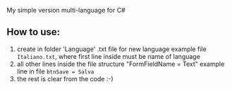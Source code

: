My simple version multi-language for C#

## How to use:

1. create in folder 'Language' .txt file for new language
   example file `Italiano.txt`, where first line inside 
   must be name of language
1. all other lines inside the file structure "FormFieldName = Text"
   example line in file `btnSave = Salva`
1. the rest is clear from the code :-)
